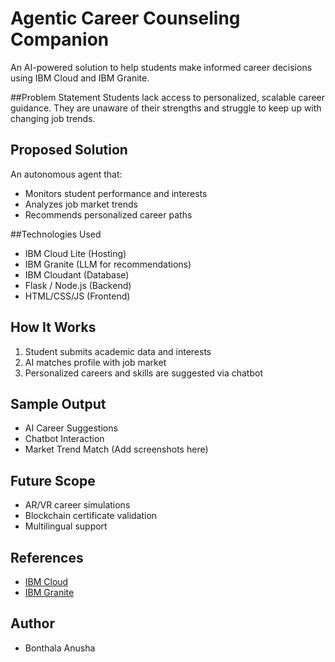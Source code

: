 # Agentic Career Counseling Companion

An AI-powered solution to help students make informed career decisions using IBM Cloud and IBM Granite.

##Problem Statement
Students lack access to personalized, scalable career guidance. They are unaware of their strengths and struggle to keep up with changing job trends.

## Proposed Solution
An autonomous agent that:
- Monitors student performance and interests
- Analyzes job market trends
- Recommends personalized career paths

##Technologies Used
- IBM Cloud Lite (Hosting)
- IBM Granite (LLM for recommendations)
- IBM Cloudant (Database)
- Flask / Node.js (Backend)
- HTML/CSS/JS (Frontend)

## How It Works
1. Student submits academic data and interests
2. AI matches profile with job market
3. Personalized careers and skills are suggested via chatbot

## Sample Output
- AI Career Suggestions
- Chatbot Interaction
- Market Trend Match (Add screenshots here)

## Future Scope
- AR/VR career simulations
- Blockchain certificate validation
- Multilingual support

## References
- [IBM Cloud](https://cloud.ibm.com)
- [IBM Granite](https://www.ibm.com/watsonx/granite)

## Author
- Bonthala Anusha
